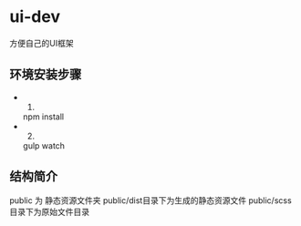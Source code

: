 # ui-dev
方便自己的UI框架

## 环境安装步骤
- 1.
  npm install
- 2.
  gulp watch

## 结构简介
public 为 静态资源文件夹
public/dist目录下为生成的静态资源文件
public/scss目录下为原始文件目录


